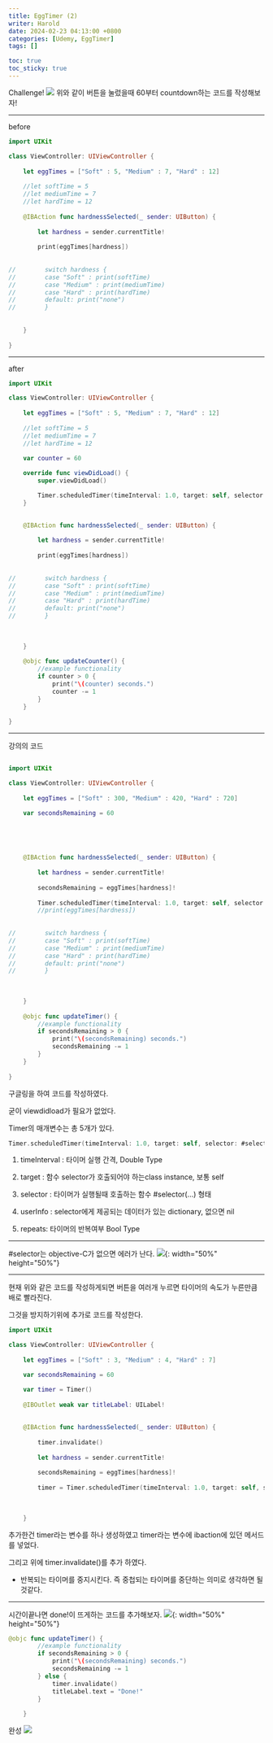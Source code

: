 ```yaml
---
title: EggTimer (2)
writer: Harold
date: 2024-02-23 04:13:00 +0800
categories: [Udemy, EggTimer]
tags: []

toc: true
toc_sticky: true
---
```

Challenge!
![](https://velog.velcdn.com/images/haroldfromk/post/33d3ef31-506b-4c27-82e5-60dfb8bd3624/image.png)
위와 같이 버튼을 눌렀을때
60부터 countdown하는 코드를 작성해보자!

---
before
```swift
import UIKit

class ViewController: UIViewController {
    
    let eggTimes = ["Soft" : 5, "Medium" : 7, "Hard" : 12]
    
    //let softTime = 5
    //let mediumTime = 7
    //let hardTime = 12
    
    @IBAction func hardnessSelected(_ sender: UIButton) {
       
        let hardness = sender.currentTitle!
        
        print(eggTimes[hardness])
            
        
//        switch hardness {
//        case "Soft" : print(softTime)
//        case "Medium" : print(mediumTime)
//        case "Hard" : print(hardTime)
//        default: print("none")
//        }
        
        
    }
    
}

```

---
after

```swift
import UIKit

class ViewController: UIViewController {
    
    let eggTimes = ["Soft" : 5, "Medium" : 7, "Hard" : 12]
    
    //let softTime = 5
    //let mediumTime = 7
    //let hardTime = 12
    
    var counter = 60

    override func viewDidLoad() {
        super.viewDidLoad()

        Timer.scheduledTimer(timeInterval: 1.0, target: self, selector: #selector(updateCounter), userInfo: nil, repeats: true)
    }

    
    @IBAction func hardnessSelected(_ sender: UIButton) {
       
        let hardness = sender.currentTitle!
        
        print(eggTimes[hardness])
            
        
//        switch hardness {
//        case "Soft" : print(softTime)
//        case "Medium" : print(mediumTime)
//        case "Hard" : print(hardTime)
//        default: print("none")
//        }
    
        
        
    }
    
    @objc func updateCounter() {
        //example functionality
        if counter > 0 {
            print("\(counter) seconds.")
            counter -= 1
        }
    }
    
}

```
---
강의의 코드
```swift

import UIKit

class ViewController: UIViewController {
    
    let eggTimes = ["Soft" : 300, "Medium" : 420, "Hard" : 720]

    var secondsRemaining = 60

    
    

    
    @IBAction func hardnessSelected(_ sender: UIButton) {
       
        let hardness = sender.currentTitle!
        
        secondsRemaining = eggTimes[hardness]!
        
        Timer.scheduledTimer(timeInterval: 1.0, target: self, selector: #selector(updateTimer), userInfo: nil, repeats: true)
        //print(eggTimes[hardness])
            
        
//        switch hardness {
//        case "Soft" : print(softTime)
//        case "Medium" : print(mediumTime)
//        case "Hard" : print(hardTime)
//        default: print("none")
//        }
    
        
        
    }
    
    @objc func updateTimer() {
        //example functionality
        if secondsRemaining > 0 {
            print("\(secondsRemaining) seconds.")
            secondsRemaining -= 1
        }
    }
    
}

```

구글링을 하여 코드를 작성하였다.

굳이 viewdidload가 필요가 없었다.

Timer의 매개변수는 총 5개가 있다.
```swift
Timer.scheduledTimer(timeInterval: 1.0, target: self, selector: #selector(updateTimer), userInfo: nil, repeats: true)
```
1. timeInterval : 타이머 실행 간격, Double Type

2. target : 함수 selector가 호출되어야 하는class instance, 보통 self

3. selector : 타이머가 실행될때 호출하는 함수 #selector(...) 형태

4. userInfo : selector에게 제공되는 데이터가 있는 dictionary, 없으면 nil

5. repeats: 타이머의 반복여부 Bool Type

---

#selector는 objective-C가 없으면 에러가 난다.
![](https://velog.velcdn.com/images/haroldfromk/post/568b30a2-b20a-47e7-837e-9df464b24f36/image.png){: width="50%" height="50%"}

---
현재 위와 같은 코드를 작성하게되면
버튼을 여러개 누르면 타이머의 속도가 누른만큼 배로 빨라진다.

그것을 방지하기위에 추가로 코드를 작성한다.
```swift
import UIKit

class ViewController: UIViewController {
    
    let eggTimes = ["Soft" : 3, "Medium" : 4, "Hard" : 7]

    var secondsRemaining = 60

    var timer = Timer()
    
    @IBOutlet weak var titleLabel: UILabel!
    
    
    @IBAction func hardnessSelected(_ sender: UIButton) {
       
        timer.invalidate()
        
        let hardness = sender.currentTitle!
        
        secondsRemaining = eggTimes[hardness]!
        
        timer = Timer.scheduledTimer(timeInterval: 1.0, target: self, selector: #selector(updateTimer), userInfo: nil, repeats: true)
        
        
        
    }
```
추가한건 timer라는 변수를 하나 생성하였고
timer라는 변수에 ibaction에 있던 메서드를 넣었다.

그리고 위에 timer.invalidate()를 추가 하였다.
- 반복되는 타이머를 중지시킨다.
즉 중첩되는 타이머를 중단하는 의미로 생각하면 될것같다.
---
시간이끝나면 done!이 뜨게하는 코드를 추가해보자.
![](https://velog.velcdn.com/images/haroldfromk/post/b2aeafc9-911f-424f-a73c-6d374c0fe1b9/image.png){: width="50%" height="50%"}

```swift
@objc func updateTimer() {
        //example functionality
        if secondsRemaining > 0 {
            print("\(secondsRemaining) seconds.")
            secondsRemaining -= 1
        } else {
            timer.invalidate()
            titleLabel.text = "Done!"
        }
        
    }
```

완성
![](https://velog.velcdn.com/images/haroldfromk/post/a1348654-0c00-426f-a242-bad4b4642ef3/image.gif)



